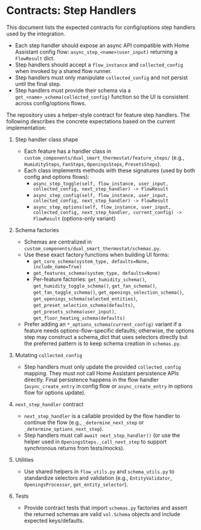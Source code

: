 # Contracts: Step Handlers

This document lists the expected contracts for config/options step handlers used by the integration.

- Each step handler should expose an async API compatible with Home Assistant config flow: `async_step_<name>(user_input)` returning a `FlowResult` dict.
- Step handlers should accept a `flow_instance` and `collected_config` when invoked by a shared flow runner.
- Step handlers must only manipulate `collected_config` and not persist until the final step.
- Step handlers must provide their schema via a `get_<name>_schema(collected_config)` function so the UI is consistent across config/options flows.

The repository uses a helper-style contract for feature step handlers. The following describes the concrete expectations based on the current implementation:

1. Step handler class shape
	- Each feature has a handler class in `custom_components/dual_smart_thermostat/feature_steps/` (e.g., `HumiditySteps`, `FanSteps`, `OpeningsSteps`, `PresetsSteps`).
	- Each class implements methods with these signatures (used by both config and options flows):
	  - `async_step_toggle(self, flow_instance, user_input, collected_config, next_step_handler) -> FlowResult`
	  - `async_step_config(self, flow_instance, user_input, collected_config, next_step_handler) -> FlowResult`
	  - `async_step_options(self, flow_instance, user_input, collected_config, next_step_handler, current_config) -> FlowResult` (options-only variant)

2. Schema factories
	- Schemas are centralized in `custom_components/dual_smart_thermostat/schemas.py`.
	- Use these exact factory functions when building UI forms:
	  - `get_core_schema(system_type, defaults=None, include_name=True)`
	  - `get_features_schema(system_type, defaults=None)`
	  - Per-feature factories: `get_humidity_schema()`, `get_humidity_toggle_schema()`, `get_fan_schema()`, `get_fan_toggle_schema()`, `get_openings_selection_schema()`, `get_openings_schema(selected_entities)`, `get_preset_selection_schema(defaults)`, `get_presets_schema(user_input)`, `get_floor_heating_schema(defaults)`
	- Prefer adding an `*_options_schema(current_config)` variant if a feature needs options-flow-specific defaults; otherwise, the options step may construct a schema_dict that uses selectors directly but the preferred pattern is to keep schema creation in `schemas.py`.

3. Mutating `collected_config`
	- Step handlers must only update the provided `collected_config` mapping. They must not call Home Assistant persistence APIs directly. Final persistence happens in the flow handler (`async_create_entry` in config flow or `async_create_entry` in options flow for options update).

4. `next_step_handler` contract
	- `next_step_handler` is a callable provided by the flow handler to continue the flow (e.g., `_determine_next_step` or `_determine_options_next_step`).
	- Step handlers must call `await next_step_handler()` (or use the helper used in `OpeningsSteps._call_next_step` to support synchronous returns from tests/mocks).

5. Utilities
	- Use shared helpers in `flow_utils.py` and `schema_utils.py` to standardize selectors and validation (e.g., `EntityValidator`, `OpeningsProcessor`, `get_entity_selector`).

6. Tests
	- Provide contract tests that import `schemas.py` factories and assert the returned schemas are valid `vol.Schema` objects and include expected keys/defaults.
